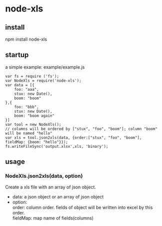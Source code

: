 # node-xls

## install
npm install node-xls

## startup
a simple example: example/example.js


    var fs = require ('fs');
    var NodeXls = require('node-xls');
    var data = [{
        foo: "aaa",
        stux: new Date(),
        boom: "boom"
    },{
        foo: "bbb",
        stux: new Date(),
        boom: "boom again"
    }]
    var tool = new NodeXls();
    // columns will be ordered by ["stux", "foo", "boom"]; column "boom" will be named "hello"
    var xls = tool.json2xls(data, {order:["stux", "foo", "boom"], fieldMap: {boom: "hello"}}); 
    fs.writeFileSync('output.xlsx',xls, 'binary');


## usage
### NodeXls.json2xls(data, option)
Create a xls file with an array of json object.
- data: a json object or an array of json object
- option:   
order: column order. fields of object will be written into excel by this order.  
fieldMap: map name of fields(columns)


